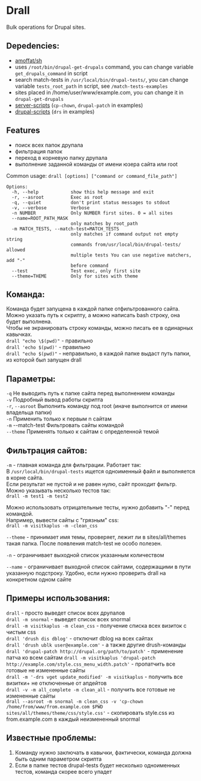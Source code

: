 # Drall
Bulk operations for Drupal sites.

## Depedencies:
- [amoffat/sh](https://github.com/amoffat/sh)
- uses `/root/bin/drupal-get-drupals` command,  you can change variable `get_drupals_command` in script
- search match-tests in `/usr/local/bin/drupal-tests/`, you can change variable `tests_root_path` in script, see `/match-tests-examples`
- sites placed in /home/user/www/example.com, you can change it in `drupal-get-drupals`
- [server-scripts](https://github.com/popstas/server-scripts) (`cp-chown`, `drupal-patch` in examples)
- [drupal-scripts](https://github.com/popstas/drupal-scripts) (`drs` in examples)

## Features
- поиск всех папок друпала
- фильтрация папок
- переход в корневую папку друпала
- выполнение заданной команды от имени юзера сайта или root


Common usage: `drall [options] ["command or command_file_path"]`

```
Options:
  -h, --help            show this help message and exit
  -r, --asroot          Exec as root
  -q, --quiet           don't print status messages to stdout
  -v, --verbose         Verbose
  -n NUMBER             Only NUMBER first sites. 0 = all sites
  --name=ROOT_PATH_MASK
                        only matches by root_path
  -m MATCH_TESTS, --match-test=MATCH_TESTS
                        only matches if command output not empty string
                        commands from/usr/local/bin/drupal-tests/ allowed
                        multiple tests You can use negative matchers, add "-"
                        before command
  --test                Test exec, only first site
  --theme=THEME         Only for sites with theme
```

## Команда:
Команда будет запущена в каждой папке отфильтрованного сайта.  
Можно указать путь к скрипту, а можно написать bash строку, она будет выполнена.  
Чтобы не экранировать строку команды, можно писать ее в одинарных кавычках.  
`drall "echo \$(pwd)"` - правильно  
`drall 'echo $(pwd)'` - правильно  
`drall "echo $(pwd)"` - неправильно, в каждой папке выдаст путь папки, из которой был запущен drall  


## Параметры:
`-q` Не выводить путь к папке сайта перед выполнением команды  
`-v` Подробный вывод работы скрипта  
`-r`, `--asroot` Выполнить команду под root (иначе выполнится от имени владельца папки)  
`-n` Применить только к первым n сайтам  
`-m` --match-test Фильтровать сайты командой  
`--theme` Применять только к сайтам с определенной темой  


## Фильтрация сайтов:
`-m` - главная команда для фильтрации. Работает так:  
В `/usr/local/bin/drupal-tests` ищется одноименный файл и выполняется в корне сайта.  
Если результат не пустой и не равен нулю, сайт проходит фильтр.  
Можно указывать несколько тестов так:  
`drall -m test1 -m test2`  
  
Можно использовать отрицательные тесты, нужно добавить "-" перед командой.  
Например, вывести сайты с "грязным" css:  
`drall -m visitkaplus -m -clean_css`  
  
`--theme` - принимает имя темы, проверяет, лежит ли в sites/all/themes такая папка. После появления match-test не особо полезен.  
  
`-n` - ограничивает выходной список указанным количеством  
  
`--name` - ограничивает выходной список сайтами, содержащими в пути указанную подстроку. Удобно, если нужно проверить drall на конкретном одном сайте  



## Примеры использования:
`drall` - просто выведет список всех друпалов  
`drall -m snormal` - выведет список всех snormal  
`drall -m visitkaplus -m clean_css` - получение списка всех визиток с чистым css  
`drall 'drush dis dblog'` - отключит dblog на всех сайтах  
`drall 'drush ublk user@example.com'` - а также другие drush-команды  
`drall 'drupal-patch http://drupal.org/path/to/patch'` - применение патча ко всем сайтам
`drall -m visitkaplus 'drupal-patch http://example.com/style.css_menu_width.patch'` - пропатчить все готовые не измененные сайты  
`drall -m '-drs vget update_modified' -m visitkaplus` - получить все визитки+ не отключенные от апдейтов  
`drall -v -m all_complete -m clean_all` - получить все готовые не измененные сайты  
`drall --asroot -m snormal -m clean_css -v 'cp-chown /home/from/www/from.example.com $PWD sites/all/themes/theme/css/style.css'` - скопировать style.css из from.example.com в каждый неизмененный snormal  


## Известные проблемы:
1. Команду нужно заключать в кавычки, фактически, команда должна быть одним параметром скрипта
2. Если в папке тестов drupal-tests будет несколько одноименных тестов, команда скорее всего упадет
